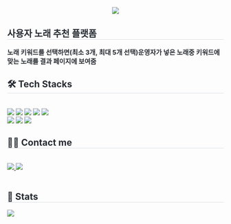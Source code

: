 <div align= "center">
    <img src="https://capsule-render.vercel.app/api?type=rounded&color=d07862&height=120&text=JUSTSIX&animation=twinkling&fontColor=000000&fontSize=70" />
    </div>
    <div style="text-align: left;"> 
    <h2 style="border-bottom: 1px solid #d8dee4; color: #282d33;"> 사용자 노래 추천 플랫폼 </h2>  
    <div style="font-weight: 700; font-size: 15px; text-align: left; color: #282d33;"> 노래 키워드를 선택하면(최소 3개, 최대 5개 선택)</li>운영자가 넣은 노래중 키워드에 맞는 노래를 결과 페이지에 보여줌 </div> 
    </div>
    <div style="text-align: left;">
    <h2 style="border-bottom: 1px solid #d8dee4; color: #282d33;"> 🛠️ Tech Stacks </h2> <br> 
    <div style="margin: ; text-align: left;" "text-align: left;"> <img src="https://img.shields.io/badge/Spring-6DB33F?style=for-the-badge&logo=Spring&logoColor=white">
          <img src="https://img.shields.io/badge/Git-F05032?style=for-the-badge&logo=Git&logoColor=white">
          <img src="https://img.shields.io/badge/Javascript-F7DF1E?style=for-the-badge&logo=Javascript&logoColor=white">
          <img src="https://img.shields.io/badge/Java-007396?style=for-the-badge&logo=Java&logoColor=white">
          <img src="https://img.shields.io/badge/MySQL-4479A1?style=for-the-badge&logo=MySQL&logoColor=white">
          <br/><img src="https://img.shields.io/badge/HTML5-E34F26?style=for-the-badge&logo=HTML5&logoColor=white">
          <img src="https://img.shields.io/badge/Figma-F24E1E?style=for-the-badge&logo=Figma&logoColor=white">
          <img src="https://img.shields.io/badge/CSS3-1572B6?style=for-the-badge&logo=CSS3&logoColor=white">
          </div>
    </div>
    <div style="text-align: left;">
    <h2 style="border-bottom: 1px solid #d8dee4; color: #282d33;"> 🧑‍💻 Contact me </h2> <br> 
    <div style="text-align: left;"> <a href=https://instagram.com/__llc_cll__?igshid=MTk0NTkyODZkYg==> <img src="https://img.shields.io/badge/Instagram-E4405F?style=for-the-badge&logo=Instagram&logoColor=white&link=https://instagram.com/__llc_cll__?igshid=MTk0NTkyODZkYg=="> </a>
         <a href=mailto:kevin0019@gmail.com> <img src="https://img.shields.io/badge/Gmail-EA4335?style=for-the-badge&logo=Gmail&logoColor=white&link=mailto:kevin0019@gmail.com"> </a>
          </div>  <br> 
    <div style="text-align: left;">  </div> 
    </div>
    <div style="text-align: left;"> 
    <h2 style="border-bottom: 1px solid #d8dee4; color: #282d33;"> 🏅 Stats </h2> <div style="text-align: left;">  <img src="https://github-readme-stats.vercel.app/api/top-langs/?username= II-KJM-II&layout=compact&bg_color=180,000000,&title_color=000000&text_color=000000"
           /> </div> 
    </div>
    
